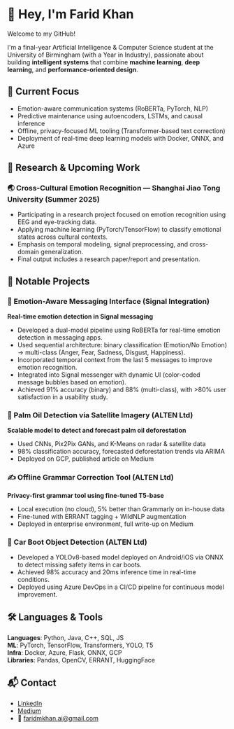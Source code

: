 # 👋 Hey, I'm Farid Khan

Welcome to my GitHub!

I'm a final-year Artificial Intelligence & Computer Science student at the University of Birmingham (with a Year in Industry), passionate about building **intelligent systems** that combine **machine learning**, **deep learning**, and **performance-oriented design**.

## 🔬 Current Focus

- Emotion-aware communication systems (RoBERTa, PyTorch, NLP)
- Predictive maintenance using autoencoders, LSTMs, and causal inference
- Offline, privacy-focused ML tooling (Transformer-based text correction)
- Deployment of real-time deep learning models with Docker, ONNX, and Azure

## 🔬 Research & Upcoming Work

### 🌏 Cross-Cultural Emotion Recognition — Shanghai Jiao Tong University (Summer 2025)

- Participating in a research project focused on emotion recognition using EEG and eye-tracking data.
- Applying machine learning (PyTorch/TensorFlow) to classify emotional states across cultural contexts.
- Emphasis on temporal modeling, signal preprocessing, and cross-domain generalization.
- Final output includes a research paper/report and presentation.


## 📌 Notable Projects


### 🧠 Emotion-Aware Messaging Interface (Signal Integration)
**Real-time emotion detection in Signal messaging**
- Developed a dual-model pipeline using RoBERTa for real-time emotion detection in messaging apps.
- Used sequential architecture: binary classification (Emotion/No Emotion) → multi-class (Anger, Fear, Sadness, Disgust, Happiness).
- Incorporated temporal context from the last 5 messages to improve emotion recognition.
- Integrated into Signal messenger with dynamic UI (color-coded message bubbles based on emotion).
- Achieved 91% accuracy (binary) and 88% (multi-class), with >80% user satisfaction in a usability study.

### 🌱 Palm Oil Detection via Satellite Imagery (ALTEN Ltd)
**Scalable model to detect and forecast palm oil deforestation**
- Used CNNs, Pix2Pix GANs, and K-Means on radar & satellite data
- 98% classification accuracy, forecasted deforestation trends via ARIMA
- Deployed on GCP, published article on Medium

### ✍️ Offline Grammar Correction Tool (ALTEN Ltd)
**Privacy-first grammar tool using fine-tuned T5-base**
- Local execution (no cloud), 5% better than Grammarly on in-house data
- Fine-tuned with ERRANT tagging + WildNLP augmentation
- Deployed in enterprise environment, full write-up on Medium

### 🚗 Car Boot Object Detection (ALTEN Ltd)

- Developed a YOLOv8-based model deployed on Android/iOS via ONNX to detect missing safety items in car boots.
- Achieved 98% accuracy and 20ms inference time in real-time conditions.
- Deployed using Azure DevOps in a CI/CD pipeline for continuous model improvement.

## 🛠️ Languages & Tools

**Languages**: Python, Java, C++, SQL, JS  
**ML**: PyTorch, TensorFlow, Transformers, YOLO, T5  
**Infra**: Docker, Azure, Flask, ONNX, GCP  
**Libraries**: Pandas, OpenCV, ERRANT, HuggingFace  

## 📬 Contact

- [LinkedIn](https://linkedin.com/in/faridmkhan)
- [Medium](https://medium.com/@farid_khan75)
- 📧 faridmkhan.ai@gmail.com
